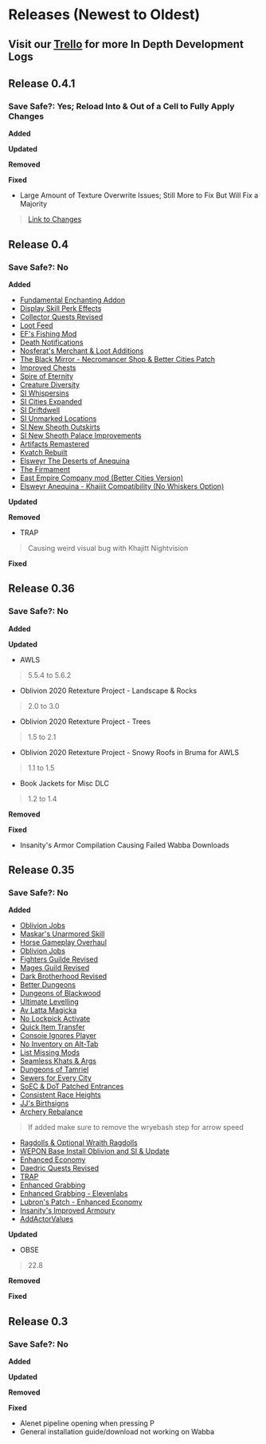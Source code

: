 # Releases (Newest to Oldest)
## Visit our [Trello](https://trello.com/b/mZ6GzGul/mnv-development-task-list) for more In Depth Development Logs

## Release 0.4.1

### Save Safe?: Yes; Reload Into & Out of a Cell to Fully Apply Changes

**Added**


**Updated**


**Removed**


**Fixed**
- Large Amount of Texture Overwrite Issues; Still More to Fix But Will Fix a Majority
> [Link to Changes](https://trello.com/c/sycqyRwq/88-fix-texture-mismatches-in-mo2)

## Release 0.4

### Save Safe?: No

**Added**
- [Fundamental Enchanting Addon](https://www.nexusmods.com/oblivion/mods/41553?tab=files)
- [Display Skill Perk Effects](https://www.nexusmods.com/oblivion/mods/50127?tab=files)
- [Collector Quests Revised](https://www.nexusmods.com/oblivion/mods/52916?tab=files)
- [Loot Feed](https://www.nexusmods.com/oblivion/mods/52763)
- [EF's Fishing Mod](https://www.nexusmods.com/oblivion/mods/52101?tab=description)
- [Death Notifications](https://www.nexusmods.com/oblivion/mods/51424?tab=files)
- [Nosferat's Merchant & Loot Additions](https://www.nexusmods.com/oblivion/mods/52544?tab=description)
- [The Black Mirror - Necromancer Shop & Better Cities Patch](https://www.nexusmods.com/oblivion/mods/51499?tab=files)
- [Improved Chests](https://www.nexusmods.com/oblivion/mods/51815?tab=files)
- [Spire of Eternity](https://www.nexusmods.com/oblivion/mods/49763)
- [Creature Diversity](https://www.nexusmods.com/oblivion/mods/26634?tab=files)
- [SI Whispersins](https://www.nexusmods.com/oblivion/mods/51623?tab=description)
- [SI Cities Expanded](https://www.nexusmods.com/oblivion/mods/51075?tab=files)
- [SI Driftdwell](https://www.nexusmods.com/oblivion/mods/52324?tab=files)
- [SI Unmarked Locations](https://www.nexusmods.com/oblivion/mods/51169?tab=files)
- [SI New Sheoth Outskirts](https://www.nexusmods.com/oblivion/mods/51232?tab=files)
- [SI New Sheoth Palace Improvements](https://www.nexusmods.com/oblivion/mods/51505?tab=files)
- [Artifacts Remastered](https://www.nexusmods.com/oblivion/mods/52084?tab=files)
- [Kvatch Rebuilt](https://www.nexusmods.com/oblivion/mods/15412?tab=files)
- [Elsweyr The Deserts of Anequina](https://www.nexusmods.com/oblivion/mods/25023?tab=files)
- [The Firmament](https://www.nexusmods.com/oblivion/mods/50991)
- [East Empire Company mod (Better Cities Version)](https://www.nexusmods.com/oblivion/mods/51177?tab=files)
- [Elsweyr Anequina - Khajiit Compatibility (No Whiskers Option)](https://www.nexusmods.com/oblivion/mods/50273?tab=description)

**Updated**


**Removed**
- TRAP
> Causing weird visual bug with Khajitt Nightvision

**Fixed**


## Release 0.36

### Save Safe?: No

**Added**

**Updated**
- AWLS
> 5.5.4 to 5.6.2
- Oblivion 2020 Retexture Project - Landscape & Rocks
> 2.0 to 3.0
- Oblivion 2020 Retexture Project - Trees
> 1.5 to 2.1
- Oblivion 2020 Retexture Project - Snowy Roofs in Bruma for AWLS
> 1.1 to 1.5
- Book Jackets for Misc DLC
> 1.2 to 1.4


**Removed**

**Fixed**
- Insanity's Armor Compilation Causing Failed Wabba Downloads

## Release 0.35

### Save Safe?: No

**Added**
- [Oblivion Jobs]()
- [Maskar's Unarmored Skill](https://www.nexusmods.com/oblivion/mods/49555?tab=files&file_id=1000028353&nmm=1)
- [Horse Gameplay Overhaul](https://www.nexusmods.com/oblivion/mods/52797?tab=description)
- [Oblivion Jobs](https://www.nexusmods.com/oblivion/mods/44087)
- [Fighters Guilde Revised](https://www.nexusmods.com/oblivion/mods/52796?tab=description)
- [Mages Guild Revised](https://www.nexusmods.com/oblivion/mods/52798?tab=description)
- [Dark Brotherhood Revised](https://www.nexusmods.com/oblivion/mods/52799?tab=files)
- [Better Dungeons](https://www.nexusmods.com/oblivion/mods/40392?tab=files)
- [Dungeons of Blackwood](https://www.nexusmods.com/oblivion/mods/36152)
- [Ultimate Levelling](https://www.nexusmods.com/oblivion/mods/49134?tab=files)
- [Av Latta Magicka](https://www.nexusmods.com/oblivion/mods/49096?tab=files)
- [No Lockpick Activate](https://www.nexusmods.com/oblivion/mods/52719?tab=files)
- [Quick Item Transfer](https://www.nexusmods.com/oblivion/mods/52718?tab=files)
- [Consoie Ignores Player](https://www.nexusmods.com/oblivion/mods/52721)
- [No Inventory on Alt-Tab](https://www.nexusmods.com/oblivion/mods/52716?tab=description)
- [List Missing Mods](https://www.nexusmods.com/oblivion/mods/52717)
- [Seamless Khats & Args](https://www.nexusmods.com/oblivion/mods/46578?tab=files)
- [Dungeons of Tamriel](https://www.nexusmods.com/oblivion/mods/52835?tab=description)
- [Sewers for Every City](https://www.nexusmods.com/oblivion/mods/52693?tab=description)
- [SoEC & DoT Patched Entrances](https://www.nexusmods.com/oblivion/mods/52829)
- [Consistent Race Heights](https://www.nexusmods.com/oblivion/mods/51575?tab=files)
- [JJ's Birthsigns](https://www.nexusmods.com/oblivion/mods/50333?tab=files&file_id=1000025491&nmm=1)
- [Archery Rebalance](https://www.nexusmods.com/oblivion/mods/23484)
> If added make sure to remove the wryebash step for arrow speed
- [Ragdolls & Optional Wraith Ragdolls](https://www.nexusmods.com/oblivion/mods/51844?tab=files)
- [WEPON Base Install Oblivion and SI & Update](https://www.nexusmods.com/oblivion/mods/35560?tab=files)
- [Enhanced Economy](https://www.nexusmods.com/oblivion/mods/25078?tab=files)
- [Daedric Quests Revised](https://www.nexusmods.com/oblivion/mods/52830)
- [TRAP](https://www.nexusmods.com/oblivion/mods/26216?tab=description)
- [Enhanced Grabbing](https://www.nexusmods.com/oblivion/mods/19847?tab=files)
- [Enhanced Grabbing - Elevenlabs](https://www.nexusmods.com/oblivion/mods/52893?tab=description)
- [Lubron's Patch - Enhanced Economy](https://www.nexusmods.com/oblivion/mods/47184)
- [Insanity's Improved Armoury](https://www.moddb.com/games/oblivion/addons/insanitys-improved-armoury-compilation-121-final)
- [AddActorValues](https://www.nexusmods.com/oblivion/mods/33248?tab=files)

**Updated**
- OBSE
> 22.8

**Removed**

**Fixed**

## Release 0.3

### Save Safe?: No

**Added**

**Updated**

**Removed**

**Fixed**
- Alenet pipeline opening when pressing P
- General installation guide/download not working on Wabba
